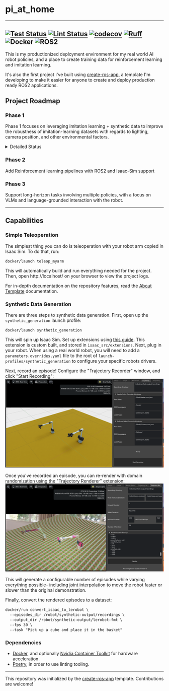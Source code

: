 # pi_at_home

---
[![Test Status](https://github.com/apockill/pi_at_home/workflows/Test/badge.svg)](https://github.com/apockill/pi_at_home/actions?query=workflow%3ATest)
[![Lint Status](https://github.com/apockill/pi_at_home/workflows/Lint/badge.svg)](https://github.com/apockill/pi_at_home/actions?query=workflow%3ALint)
[![codecov](https://codecov.io/gh/apockill/pi_at_home/branch/main/graph/badge.svg)](https://codecov.io/gh/apockill/pi_at_home)
[![Ruff](https://img.shields.io/endpoint?url=https://raw.githubusercontent.com/astral-sh/ruff/main/assets/badge/v2.json)](https://github.com/astral-sh/ruff)
![Docker](https://img.shields.io/badge/docker-%230db7ed.svg?logo=docker&logoColor=white)
![ROS2](https://img.shields.io/badge/ros-%230A0FF9.svg?logo=ros&logoColor=white)
---

This is my productionized deployment environment for my real world AI robot policies, 
and a place to create training data for reinforcement learning and imitation learning.

It's also the first project I've built using [create-ros-app](https://github.com/urbanmachine/create-ros-app),
a template I'm developing to make it easier for anyone to create and deploy production 
ready ROS2 applications.

## Project Roadmap
### Phase 1
Phase 1 focuses on leveraging imitation learning + synthetic data to improve the robustness
of imitation-learning datasets with regards to lighting, camera position, and other environmental
factors.

<details>
  <summary>Detailed Status</summary>

- [x] Develop a decent teleoperation interface for the MyArm M&C robot leader/follower arms
- [x] Add isaac-sim support for visualizing above arms
- [x] Learn how to use Replicator to multiplex trajectories of human demonstrations of robot tasks
      done in-simulation
- [x] Create dataset collection tools based on lerobot dataset format
  - [x] Play around, train, and test lerobot policies.
        Done: [Now available via this fork of lerobot](https://github.com/huggingface/lerobot/pull/506)
  - [x] Create isaac -> lerobot conversion scripts
- [ ] Validate synthetic data improves performance
  - [ ] **In Progress**: Collect a synthetic data dataset for cube->basket task
    - [x] **In Progress**: Create STL Assets for cube and basket
    - [x] Add randomization for position and scale of ground plane (and other objects too)
    - [x] Move main-scene to isaac_src/scenes/cube-cup-task.scene and set it up with 25 preset positions
    - [x] record myself moving the robot IRL, and compare to the simulation when rendered @ 30fps
    - [x] Validate observation.state vs action latency (and direction of latency) matches real world captured datasets
         - Measured (with this project): 14 frames latency from action -> observation
         - Measured (with myarm lerobot branch): ~9 frames latency from action -> observation
    - [x] Validate frames are synced as expected, for example, when the robot starts moving in the opposite direction
         - Frames appear synced, however when compared to real-world footage there is a speed scaling issue...
    - [x] Validate "Replay episode" works as expected with episodes collected in Isaac Sim
    - [x] Investigate high latency in myarm loop (it is higher than in lerobot branch)
    - [x] Better calibrate robots so they match position in sim to real world
    - [x] Record position of articulator in sim, not just real robot joints
    - [x] Fix bug with myarm firmware where there's a singularity at the 0 point
    - [x] Actually collect 50 samples
    - [ ] Sanity check a few episodes in the Lerobot visualizer before uploading
    - [ ] Upload and start training
  - [x] Create a RobotProtocol that emulates latency and speed of my real robot
  - [ ] Collect a small real dataset for cube->basket task
  - [ ] Train a model on synthetic data, fine-tune on real data
  - [x] Train a model on real data]
  - [ ] Compare performance of model trained on synthetic data vs real data
- [ ] Create & Document easy workflows for:
  - [ ] Record demonstrations with **real le[dirview.py](../../../../../dirview.py)ader arm** and **simulation follower arm**
  - [x] Multiplex demonstrations using domain randomization, leveraging Replicator learnings above
  - [ ] Training models with mix of real and simulated data
- [ ] Benchmark the sim2real gap with this project, publicize results to open source community
- [ ] Add support for Koch arm and other open-source robot arm

</details>

### Phase 2
Add Reinforcement learning pipelines with ROS2 and Isaac-Sim support

### Phase 3
Support long-horizon tasks involving multiple policies, with a focus on VLMs and 
language-grounded interaction with the robot.

---

## Capabilities

### Simple Teleoperation
The simplest thing you can do is teleoperation with your robot arm copied in Isaac Sim.
To do that, run: 
```shell
docker/launch teleop_myarm
```
This will automatically build and run everything needed for the project.
Then, open http://localhost/ on your browser to view the project logs.

For in-depth documentation on the repository features, read the [About Template](docs/about_template.md) documentation.

### Synthetic Data Generation

There are three steps to synthetic data generation. First, open up the `synthetic_generation` launch profile:

```shell
docker/launch synthetic_generation
```

This will spin up Isaac Sim. Set up extensions using [this guide](docs/adding-custom-extensions.md).
This extension is custom built, and stored in `isaac_src/extensions`. Next, plug in your robot. When using a real world robot, you will need to add a `parameters.overrides.yaml` file to the 
root of `launch-profiles/synthetic_generation` to configure your specific robots drivers.

Next, record an episode! Configure the "Trajectory Recorder" window, and click "Start Recording":
![traj_recording.png](docs/static/traj_recording.png)

Once you've recorded an episode, you can re-render with domain randomization using the "Trajectory Renderer" extension:
![traj_replay.png](docs/static/traj_replay.png)

This will generate a configurable number of episodes while varying everything possible-
including joint interpolation to move the robot faster or slower than the original demonstration.

Finally, convert the rendered episodes to a dataset:
```shell
docker/run convert_isaac_to_lerobot \
  --episodes_dir /robot/synthetic-output/recordings \
  --output_dir /robot/synthetic-output/lerobot-fmt \
  --fps 30 \
  --task "Pick up a cube and place it in the basket"
```

### Dependencies

- [Docker](https://docs.docker.com/get-docker/), and optionally [Nvidia Container Toolkit](https://docs.nvidia.com/datacenter/cloud-native/container-toolkit/latest/install-guide.html) for hardware acceleration.
- [Poetry](https://python-poetry.org/docs/), in order to use linting tooling.

---
This repository was initialized by the [create-ros-app](https://github.com/UrbanMachine/create-ros-app) template. Contributions are welcome!
